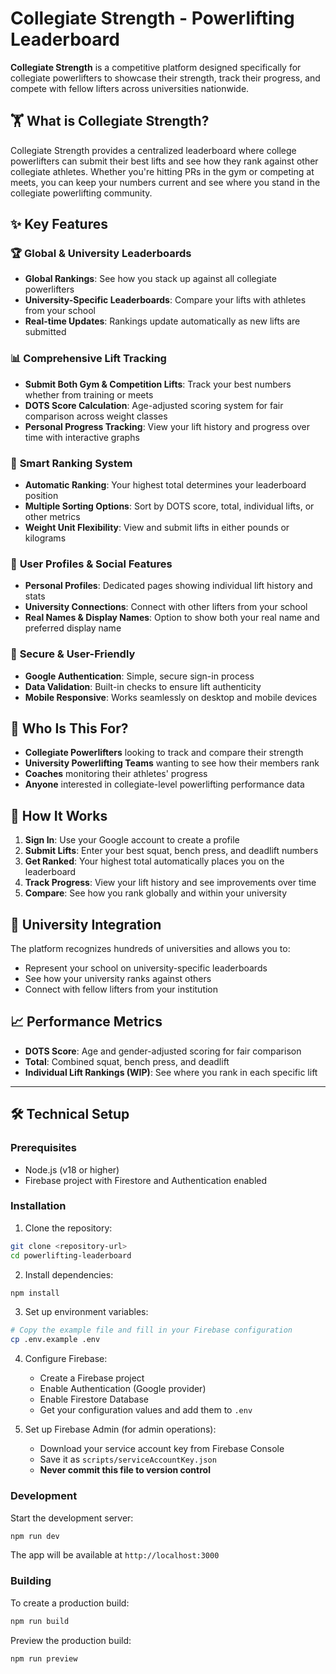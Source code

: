 # Collegiate Strength - Powerlifting Leaderboard

**Collegiate Strength** is a competitive platform designed specifically for collegiate powerlifters to showcase their strength, track their progress, and compete with fellow lifters across universities nationwide.

## 🏋️ What is Collegiate Strength?

Collegiate Strength provides a centralized leaderboard where college powerlifters can submit their best lifts and see how they rank against other collegiate athletes. Whether you're hitting PRs in the gym or competing at meets, you can keep your numbers current and see where you stand in the collegiate powerlifting community.

## ✨ Key Features

### 🏆 **Global & University Leaderboards**

- **Global Rankings**: See how you stack up against all collegiate powerlifters
- **University-Specific Leaderboards**: Compare your lifts with athletes from your school
- **Real-time Updates**: Rankings update automatically as new lifts are submitted

### 📊 **Comprehensive Lift Tracking**

- **Submit Both Gym & Competition Lifts**: Track your best numbers whether from training or meets
- **DOTS Score Calculation**: Age-adjusted scoring system for fair comparison across weight classes
- **Personal Progress Tracking**: View your lift history and progress over time with interactive graphs

### 🎯 **Smart Ranking System**

- **Automatic Ranking**: Your highest total determines your leaderboard position
- **Multiple Sorting Options**: Sort by DOTS score, total, individual lifts, or other metrics
- **Weight Unit Flexibility**: View and submit lifts in either pounds or kilograms

### 👤 **User Profiles & Social Features**

- **Personal Profiles**: Dedicated pages showing individual lift history and stats
- **University Connections**: Connect with other lifters from your school
- **Real Names & Display Names**: Option to show both your real name and preferred display name

### 🔐 **Secure & User-Friendly**

- **Google Authentication**: Simple, secure sign-in process
- **Data Validation**: Built-in checks to ensure lift authenticity
- **Mobile Responsive**: Works seamlessly on desktop and mobile devices

## 🎯 Who Is This For?

- **Collegiate Powerlifters** looking to track and compare their strength
- **University Powerlifting Teams** wanting to see how their members rank
- **Coaches** monitoring their athletes' progress
- **Anyone** interested in collegiate-level powerlifting performance data

## 🏅 How It Works

1. **Sign In**: Use your Google account to create a profile
2. **Submit Lifts**: Enter your best squat, bench press, and deadlift numbers
3. **Get Ranked**: Your highest total automatically places you on the leaderboard
4. **Track Progress**: View your lift history and see improvements over time
5. **Compare**: See how you rank globally and within your university

## 🏫 University Integration

The platform recognizes hundreds of universities and allows you to:

- Represent your school on university-specific leaderboards
- See how your university ranks against others
- Connect with fellow lifters from your institution

## 📈 Performance Metrics

- **DOTS Score**: Age and gender-adjusted scoring for fair comparison
- **Total**: Combined squat, bench press, and deadlift
- **Individual Lift Rankings (WIP)**: See where you rank in each specific lift

---

## 🛠️ Technical Setup

### Prerequisites

- Node.js (v18 or higher)
- Firebase project with Firestore and Authentication enabled

### Installation

1. Clone the repository:

```bash
git clone <repository-url>
cd powerlifting-leaderboard
```

2. Install dependencies:

```bash
npm install
```

3. Set up environment variables:

```bash
# Copy the example file and fill in your Firebase configuration
cp .env.example .env
```

4. Configure Firebase:

   - Create a Firebase project
   - Enable Authentication (Google provider)
   - Enable Firestore Database
   - Get your configuration values and add them to `.env`

5. Set up Firebase Admin (for admin operations):
   - Download your service account key from Firebase Console
   - Save it as `scripts/serviceAccountKey.json`
   - **Never commit this file to version control**

### Development

Start the development server:

```bash
npm run dev
```

The app will be available at `http://localhost:3000`

### Building

To create a production build:

```bash
npm run build
```

Preview the production build:

```bash
npm run preview
```
